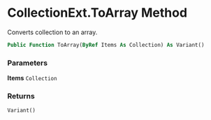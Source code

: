 # CollectionExt.ToArray Method

Converts collection to an array.

```vb
Public Function ToArray(ByRef Items As Collection) As Variant()
```

### Parameters

**Items** `Collection` <br>


### Returns

`Variant()` <br>


